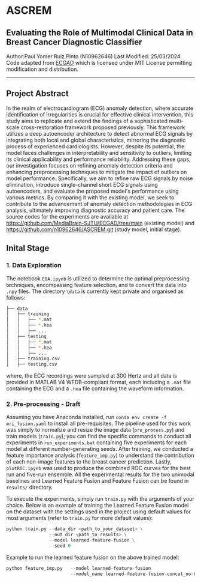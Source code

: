 # ASCREM
## Evaluating the Role of Multimodal Clinical Data in Breast Cancer Diagnostic Classifier

Author:Paul Yomer Ruiz Pinto (N10962646)
Last Modified: 25/03/2024<br/>
Code adapted from [ECGAD](https://github.com/MediaBrain-SJTU/ECGAD/tree/main) which is licensed under MIT License permitting modification and distribution.

--------------

## Project Abstract

In the realm of electrocardiogram (ECG) anomaly detection, where accurate identification of irregularities is crucial for effective clinical intervention, this study aims to replicate and extend the findings of a sophisticated multi-scale cross-restoration framework proposed previously. This framework utilizes a deep autoencoder architecture to detect abnormal ECG signals by integrating both local and global characteristics, mirroring the diagnostic process of experienced cardiologists. However, despite its potential, the model faces challenges in interpretability and sensitivity to outliers, limiting its clinical applicability and performance reliability. Addressing these gaps, our investigation focuses on refining anomaly detection criteria and enhancing preprocessing techniques to mitigate the impact of outliers on model performance. Specifically, we aim to refine raw ECG signals by noise elimination, introduce single-channel short ECG signals using autoencoders, and evaluate the proposed model's performance using various metrics. By comparing it with the existing model, we seek to contribute to the advancement of anomaly detection methodologies in ECG analysis, ultimately improving diagnostic accuracy and patient care. The source codes for the experiments are available at https://github.com/MediaBrain-SJTU/ECGAD/tree/main (existing model) and https://github.com/n10962646/ASCREM.git (study model, initial stage).  

## Inital Stage


### 1. Data Exploration <br/>
The notebook `EDA.ipynb` is utilized to determine the optimal preprocessing techniques, encompassing feature selection, and to convert the data into `.npy` files. The directory `\data` is currently kept private and organised as follows:
```bash
├── data
│   ├── training
│   │   ├── *.mat
│   │   ├── *.hea
│   │   ├── ...
│   ├── testing
│   │   ├── *.mat
│   │   ├── *.hea
│   │   ├── ...
│   ├── training.csv
│   ├── testing.csv
```
where, the ECG recordings were sampled at 300 Hertz and all data is provided in MATLAB V4 WFDB-compliant format, each including a `.mat` file containing the ECG and a `.hea` file containing the waveform information. 

### 2. Pre-processing - Draft

Assuming you have Anaconda installed, run `conda env create -f mri_fusion.yaml` to install all pre-requisites. The pipeline used for this work was simply to normalize and resize the image data (`pre_process.py`) and train models (`train.py`); you can find the specific commands to conduct all experiments in `run_experiments.bat` containing five experiments for each model at different number-generating seeds. After training, we conducted a feature importance analysis (`feature_imp.py`) to understand the contribution of each non-image features to the breast cancer prediction. Lastly, `plotROC.ipynb` was used to produce the combined ROC curves for the best run and five-run ensemble. All the experimental results for the two unimodal baselines and Learned Feature Fusion and Feature Fusion can be found in `results/` directory. 

To execute the experiments, simply run `train.py` with the arguments of your choice. Below is an example of training the Learned Feature Fusion model on the dataset with the settings used in the project using default values for most arguments (refer to `train.py` for more default values):
```python
python train.py --data_dir <path_to_your_dataset> \
                --out_dir <path_to_results> \
                --model learned-feature-fusion \
                --seed 0  
```

Example to run the learned feature fusion on the above trained model:
```python
python feature_imp.py   --model learned-feature-fusion
                        --model_name learned-feature-fusion-concat_no-CW_aug_seed0
```
